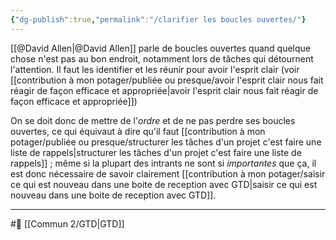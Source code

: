 ```yaml
---
{"dg-publish":true,"permalink":"/clarifier les boucles ouvertes/"}
---
```


[[@David Allen\|@David Allen]] parle de boucles ouvertes quand quelque chose n'est pas au bon endroit, notamment lors de tâches qui détournent l'attention. Il faut les identifier et les réunir pour avoir l'esprit clair (voir [[contribution à mon potager/publiée ou presque/avoir l'esprit clair nous fait réagir de façon efficace et appropriée\|avoir l'esprit clair nous fait réagir de façon efficace et appropriée]])

On se doit donc de mettre de l'*ordre* et de ne pas perdre ses boucles ouvertes, ce qui équivaut à dire qu'il faut [[contribution à mon potager/publiée ou presque/structurer les tâches d'un projet c'est faire une liste de rappels\|structurer les tâches d'un projet c'est faire une liste de rappels]] ; même si la plupart des intrants ne sont si *importantes* que ça, il est donc nécessaire de savoir clairement [[contribution à mon potager/saisir ce qui est nouveau dans une boite de reception avec GTD\|saisir ce qui est nouveau dans une boite de reception avec GTD]].

---
#🌲 [[Commun 2/GTD\|GTD]]